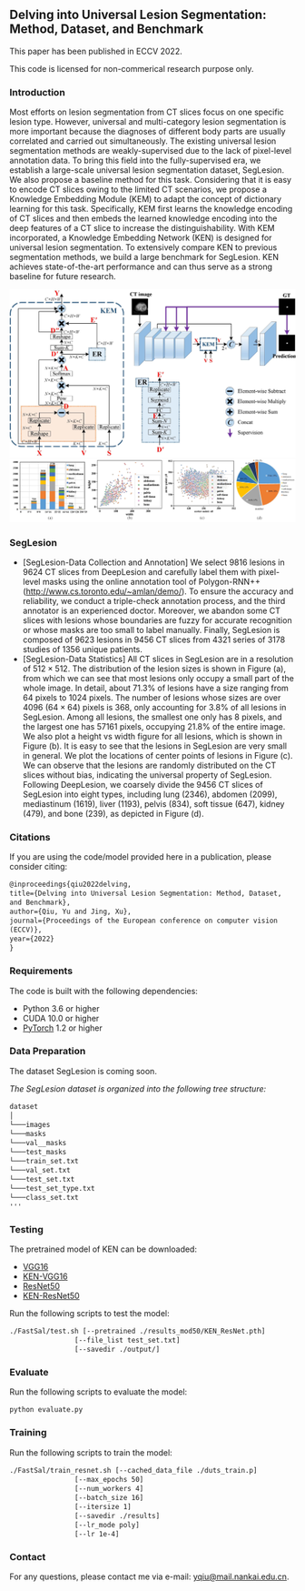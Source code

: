 ## Delving into Universal Lesion Segmentation: Method, Dataset, and Benchmark

This paper has been published in ECCV 2022.

This code is licensed for non-commerical research purpose only.

### Introduction

Most efforts on lesion segmentation from CT slices focus on one specific lesion type. However, universal and multi-category lesion segmentation is more important because the diagnoses of different body parts are usually correlated and carried out simultaneously. The existing universal lesion segmentation methods are weakly-supervised due to the lack of pixel-level annotation data. To bring this field into the fully-supervised era, we establish a large-scale universal lesion segmentation dataset, SegLesion. We also propose a baseline method for this task. Considering that it is easy to encode CT slices owing to the limited CT scenarios, we propose a Knowledge Embedding Module (KEM) to adapt the concept of dictionary learning for this task. Specifically, KEM first learns the knowledge encoding of CT slices and then embeds the learned knowledge encoding into the deep features of a CT slice to increase the distinguishability. With KEM incorporated, a Knowledge Embedding Network (KEN) is designed for universal lesion segmentation. To extensively compare KEN to previous segmentation methods, we build a large benchmark for SegLesion. KEN achieves state-of-the-art performance and can thus serve as a strong baseline for future research.

![KEN](figures/frame.jpg)
![SegLesion](figures/data.jpg)
### SegLesion

- [SegLesion-Data Collection and Annotation] We select 9816 lesions in 9624 CT slices from DeepLesion and carefully label them with pixel-level masks using the online annotation tool of Polygon-RNN++(http://www.cs.toronto.edu/~amlan/demo/). To ensure the accuracy and reliability, we conduct a triple-check annotation process, and the third annotator is an experienced doctor. Moreover, we abandon some CT slices with lesions whose boundaries are fuzzy for accurate recognition or whose masks are too small to label manually. Finally, SegLesion is composed of 9623 lesions in 9456 CT slices from 4321 series of 3178 studies of 1356 unique patients.
- [SegLesion-Data Statistics] All CT slices in SegLesion are in a resolution of $512\times 512$. The distribution of the lesion sizes is shown in Figure (a), from which we can see that most lesions only occupy a small part of the whole image. In detail, about 71.3\% of lesions have a size ranging from 64 pixels to 1024 pixels.
The number of lesions whose sizes are over 4096 ($64\times 64$) pixels is 368, only accounting for 3.8\% of all lesions in SegLesion. Among all lesions, the smallest one only has 8 pixels, and the largest one has 57161 pixels, occupying 21.8\% of the entire image. We also plot a height vs width figure for all lesions, which is shown in Figure (b).
It is easy to see that the lesions in SegLesion are very small in general. We plot the locations of center points of lesions in Figure (c). We can observe that the lesions are randomly distributed on the CT slices without bias, indicating the universal property of SegLesion.
Following DeepLesion, we coarsely divide the 9456 CT slices of SegLesion into eight types, including lung (2346), abdomen (2099), mediastinum (1619), liver (1193), pelvis (834), soft tissue (647), kidney (479), and bone (239), as depicted in Figure (d).



### Citations

If you are using the code/model provided here in a publication, please consider citing:
   
    @inproceedings{qiu2022delving,
    title={Delving into Universal Lesion Segmentation: Method, Dataset, and Benchmark},
    author={Qiu, Yu and Jing, Xu},
    journal={Proceedings of the European conference on computer vision (ECCV)},
    year={2022}
    }

### Requirements

The code is built with the following dependencies:

- Python 3.6 or higher
- CUDA 10.0 or higher
- [PyTorch](https://pytorch.org/) 1.2 or higher

### Data Preparation
The dataset SegLesion is coming soon.

*The SegLesion dataset is organized into the following tree structure:*
```
dataset
│
└───images
└───masks
└───val__masks
└───test_masks
└───train_set.txt
└───val_set.txt
└───test_set.txt
└───test_set_type.txt
└───class_set.txt
'''
```


### Testing
The pretrained model of KEN can be downloaded:
- [VGG16](https://drive.google.com/file/d/1DIk1hdhNKPqQuu0o1u2ZJEnImhreRvFn/view?usp=sharing)
- [KEN-VGG16](https://drive.google.com/file/d/1DIk1hdhNKPqQuu0o1u2ZJEnImhreRvFn/view?usp=sharing)
- [ResNet50](https://drive.google.com/file/d/1wynnHTR3i28O-Fpf8CK3qNnYbCjVt__M/view?usp=sharing)
- [KEN-ResNet50](https://drive.google.com/file/d/1wynnHTR3i28O-Fpf8CK3qNnYbCjVt__M/view?usp=sharing)

Run the following scripts to test the model:
```Shell
./FastSal/test.sh [--pretrained ./results_mod50/KEN_ResNet.pth]
                [--file_list test_set.txt]
                [--savedir ./output/]
```


### Evaluate

Run the following scripts to evaluate the model:
```
python evaluate.py
```

### Training
Run the following scripts to train the model:

```Shell
./FastSal/train_resnet.sh [--cached_data_file ./duts_train.p]
                [--max_epochs 50]
                [--num_workers 4]
                [--batch_size 16]
                [--itersize 1]
                [--savedir ./results]
                [--lr_mode poly]
                [--lr 1e-4]  
```

### Contact

For any questions, please contact me via e-mail: yqiu@mail.nankai.edu.cn.
